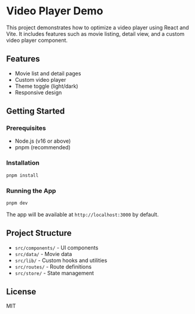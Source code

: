 
# Video Player Demo

This project demonstrates how to optimize a video player using React and Vite. It includes features such as movie listing, detail view, and a custom video player component.

## Features
- Movie list and detail pages
- Custom video player
- Theme toggle (light/dark)
- Responsive design

## Getting Started

### Prerequisites
- Node.js (v16 or above)
- pnpm (recommended)

### Installation
```bash
pnpm install
```

### Running the App
```bash
pnpm dev
```
The app will be available at `http://localhost:3000` by default.

## Project Structure
- `src/components/` - UI components
- `src/data/` - Movie data
- `src/lib/` - Custom hooks and utilities
- `src/routes/` - Route definitions
- `src/store/` - State management

## License
MIT
